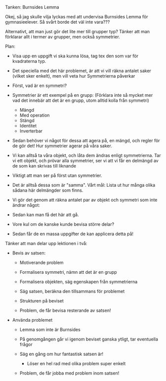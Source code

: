Tanken: Burnsides Lemma

Okej, så jag skulle vilja lyckas med att undervisa Burnsides Lemma för gymnasieelever. Så svårt borde det väl inte vara??? 

Alternativt, att man just gör det lite mer till grupper typ? Tänker att man förklarar allt i termer av grupper, men också symmetrier.





Plan:
- Visa upp en uppgift vi ska kunna lösa, tag tex den som var för kvadraterna typ.
- Det speciella med det här problemet, är att vi vill räkna antalet saker (vilket sker enkelt), men vill veta hur Symmetrierna påverkar

- Först, vad är en symmetri?
- Symmetrier är ett exempel på en grupp: (Förklara inte så mycket mer vad det innebär att det är en grupp, utom alltid kolla från symmetri)
    - Mängd
    - Med operation
    - Stängd
    - Identitet
    - Inverterbar

- Sedan behöver vi något för dessa att agera på, en mängd, och regler för de gör det! Hur symmetrier agerar på våra saker.

- Vi kan alltså ta våra objekt, och låta dem ändras enligt symmetrierna. Tar vi ett objekt, och prövar alla symmetrier, ser vi att vi får en delmängd av de som kan skrivas till liknande
- Viktigt att man ser på först utan symmetrier.
- Det är alltså dessa som är "samma". Vårt mål: Lista ut hur många olika sådana här delmängder som finns.

- Vi gör det genom att räkna antalet par av objekt och symmetri som inte ändrar något:
- Sedan kan man få det här att gå.

- Vore kul om de kanske kunde bevisa större delar?

- Sedan får de en massa uppgifter de kan applicera detta på!







Tänker att man delar upp lektionen i två:
- Bevis av satsen:
    - Motiverande problem
    - Formalisera symmetri, nämn att det är en grupp
    - Formalisera objekten, säg egenskapen från symmetrierna
    - Säg satsen, beräkna den tillsammans för problemet
    - Strukturen på beviset

    - Problem, de får bevisa resterande av satsen!

- Använda problemet
    - Lemma som inte är Burnsides
    - På genomgången går vi igenom beviset ganska ytligt, tar eventuella frågor
    - Säg en gång om hur fantastisk satsen är!
        - Löser en hel rad med olika problem super enkelt

    - Problem, de får jobba med problem inom satsen!
